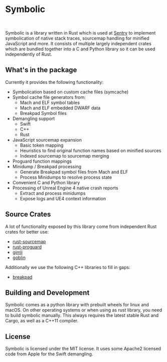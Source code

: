 # Symbolic

<a href="https://travis-ci.org/getsentry/symbolic"><img src="https://travis-ci.org/getsentry/symbolic.svg?branch=master" alt=""></a>
<a href="https://crates.io/crates/symbolic"><img src="https://img.shields.io/crates/v/symbolic.svg" alt=""></a>
<a href="https://pypi.python.org/pypi/Symbolic"><img src="https://img.shields.io/pypi/v/symbolic.svg" alt=""></a>
<a href="https://github.com/getsentry/symbolic/blob/master/LICENSE"><img src="https://img.shields.io/pypi/l/Symbolic.svg" alt=""></a>

Symbolic is a library written in Rust which is used at
[Sentry](https://sentry.io/) to implement symbolication of native stack traces,
sourcemap handling for minified JavaScript and more. It consists of multiple
largely independent crates which are bundled together into a C and Python
library so it can be used independently of Rust.

## What's in the package

Currently it provides the following functionality:

- Symbolication based on custom cache files (symcache)
- Symbol cache file generators from:
  - Mach and ELF symbol tables
  - Mach and ELF embedded DWARF data
  - Breakpad Symbol files
- Demangling support
  - Swift
  - C++
  - Rust
- JavaScript sourcemap expansion
  - Basic token mapping
  - Heuristics to find original function names based on minified sources
  - Indexed sourcemap to sourcemap merging
- Proguard function mappings
- Minidump / Breakpad processing
  - Generate Breakpad symbol files from Mach and ELF
  - Process Minidumps to resolve process state
- Convenient C and Python library
- Processing of Unreal Engine 4 native crash reports
  - Extract and process minidumps
  - Expose logs and UE4 context information

## Source Crates

A lot of functionality exposed by this library come from independent Rust crates
for better use:

- [rust-sourcemap](https://github.com/getsentry/rust-sourcemap)
- [rust-proguard](https://github.com/getsentry/rust-proguard)
- [gimli](https://github.com/gimli-rs/gimli)
- [goblin](https://github.com/m4b/goblin)

Additionally we use the following C++ libraries to fill in gaps:

- [breakpad](https://chromium.googlesource.com/breakpad/breakpad/)

## Building and Development

Symbolic comes as a python library with prebuilt wheels for linux and macOS. On
other operating systems or when using as rust library, you need to build
symbolic manually. This always requires the latest stable Rust and Cargo, as
well as a C++11 compiler.

## License

Symbolic is licensed under the MIT license. It uses some Apache2 licensed code
from Apple for the Swift demangling.
